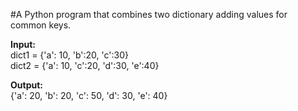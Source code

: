 #A Python program that combines two dictionary adding values for common keys.

**Input:**\
dict1 = {'a': 10, 'b':20, 'c':30}\
dict2 = {'a': 10, 'c':20, 'd':30, 'e':40}

**Output:**\
{'a': 20, 'b': 20, 'c': 50, 'd': 30, 'e': 40}
